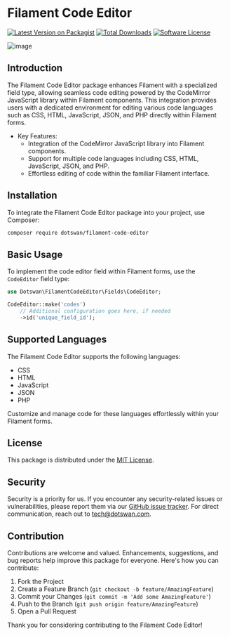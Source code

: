 # Filament Code Editor

[![Latest Version on Packagist][ico-version]][link-packagist]
[![Total Downloads][ico-downloads]][link-downloads]
[![Software License][ico-license]][link-license]

![image](https://github.com/dotswan/filament-code-editor/assets/20874565/d35153c5-6699-43c6-b250-d6f9bd277b43)

## Introduction

The Filament Code Editor package enhances Filament with a specialized field type, allowing seamless code editing powered by the CodeMirror JavaScript library within Filament components. This integration provides users with a dedicated environment for editing various code languages such as CSS, HTML, JavaScript, JSON, and PHP directly within Filament forms.

* Key Features:
  * Integration of the CodeMirror JavaScript library into Filament components.
  * Support for multiple code languages including CSS, HTML, JavaScript, JSON, and PHP.
  * Effortless editing of code within the familiar Filament interface.

## Installation

To integrate the Filament Code Editor package into your project, use Composer:

```bash
composer require dotswan/filament-code-editor
```

## Basic Usage

To implement the code editor field within Filament forms, use the `CodeEditor` field type:

```php
use Dotswan\FilamentCodeEditor\Fields\CodeEditor;

CodeEditor::make('codes')
    // Additional configuration goes here, if needed
    ->id('unique_field_id');
```

## Supported Languages

The Filament Code Editor supports the following languages:

* CSS
* HTML
* JavaScript
* JSON
* PHP

Customize and manage code for these languages effortlessly within your Filament forms.

## License

This package is distributed under the [MIT License](link-to-your-license).

## Security

Security is a priority for us. If you encounter any security-related issues or vulnerabilities, please report them via our [GitHub issue tracker][link-github-issue]. For direct communication, reach out to [tech@dotswan.com](mailto:tech@dotswan.com).

## Contribution

Contributions are welcome and valued. Enhancements, suggestions, and bug reports help improve this package for everyone. Here's how you can contribute:

1. Fork the Project
2. Create a Feature Branch (`git checkout -b feature/AmazingFeature`)
3. Commit your Changes (`git commit -m 'Add some AmazingFeature'`)
4. Push to the Branch (`git push origin feature/AmazingFeature`)
5. Open a Pull Request

Thank you for considering contributing to the Filament Code Editor!

[ico-version]: https://img.shields.io/packagist/v/dotswan/filament-code-editor.svg?style=flat-square
[ico-license]: https://img.shields.io/badge/license-MIT-brightgreen.svg?style=flat-square
[ico-downloads]: https://img.shields.io/packagist/dt/dotswan/filament-code-editor.svg?style=flat-square

[link-packagist]: https://packagist.org/packages/dotswan/filament-code-editor
[link-license]: https://github.com/dotswan/filament-code-editor/blob/master/LICENSE.md
[link-downloads]: https://packagist.org/packages/dotswan/filament-code-editor
[link-github-issue]: https://github.com/dotswan/filament-code-editor/issues
